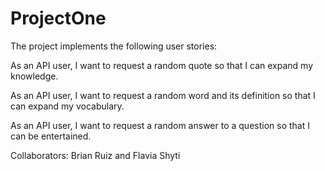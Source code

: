 # ProjectOne
The project implements the following user stories:

As an API user, I want to request a random quote so that I can expand my knowledge.

As an API user, I want to request a random word and its definition so that I can expand my vocabulary.

As an API user, I want to request a random answer to a question so that I can be entertained.

Collaborators: Brian Ruiz and Flavia Shyti
